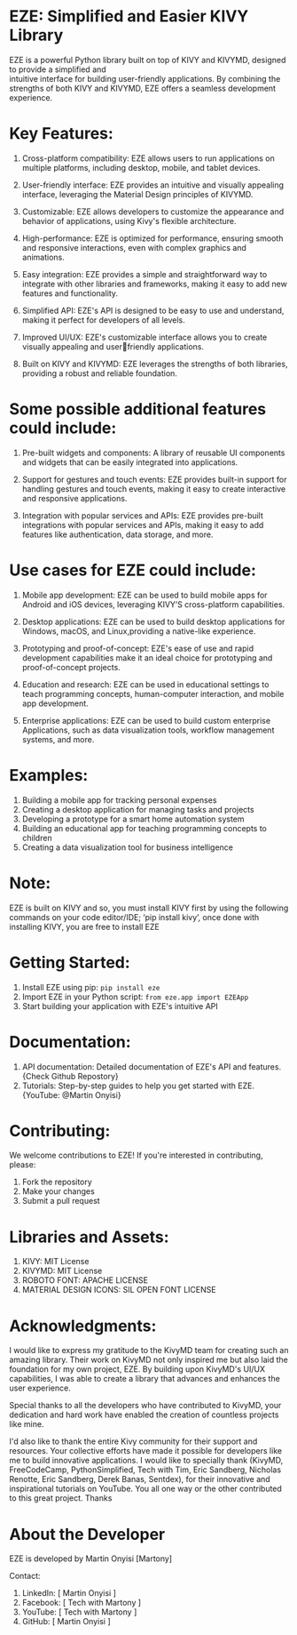 # EZE: Simplified and Easier KIVY Library

EZE is a powerful Python library built on top of KIVY and KIVYMD, designed to provide a simplified and  
intuitive interface for building user-friendly applications. 
By combining the strengths of both KIVY and  KIVYMD, EZE offers a seamless development experience.

# Key Features:
1. Cross-platform compatibility: EZE allows users to run applications on multiple platforms, including 
desktop, mobile, and tablet devices.

2. User-friendly interface: EZE provides an intuitive and visually appealing interface, leveraging the 
Material Design principles of KIVYMD.

3. Customizable: EZE allows developers to customize the appearance and behavior of applications, using 
Kivy's flexible architecture.

4. High-performance: EZE is optimized for performance, ensuring smooth and responsive interactions, 
even with complex graphics and animations.

5. Easy integration: EZE provides a simple and straightforward way to integrate with other libraries and 
frameworks, making it easy to add new features and functionality.

6. Simplified API: EZE's API is designed to be easy to use and understand, making it perfect for 
developers of all levels.

7. Improved UI/UX: EZE's customizable interface allows you to create visually appealing and userfriendly applications.

8. Built on KIVY and KIVYMD: EZE leverages the strengths of both libraries, providing a robust and 
reliable foundation.


# Some possible additional features could include:

1. Pre-built widgets and components: A library of reusable UI components and widgets that can be easily 
integrated into applications.

2. Support for gestures and touch events: EZE provides built-in support for handling gestures and touch 
events, making it easy to create interactive and responsive applications.

3. Integration with popular services and APIs: EZE provides pre-built integrations with popular services 
and APIs, making it easy to add features like authentication, data storage, and more.


# Use cases for EZE could include:
1. Mobile app development: EZE can be used to build mobile apps for Android and iOS devices, 
leveraging KIVY’S cross-platform capabilities.

2. Desktop applications: EZE can be used to build desktop applications for 
Windows, macOS, and Linux,providing a native-like experience.

3. Prototyping and proof-of-concept: EZE's ease of use and rapid development
capabilities make it an ideal choice for prototyping and proof-of-concept projects.

4. Education and research: EZE can be used in educational settings to teach 
programming concepts, human-computer interaction, and mobile app development.

5. Enterprise applications: EZE can be used to build custom enterprise
Applications, such as data visualization tools, workflow management systems, and more.

# Examples:
1. Building a mobile app for tracking personal expenses
2. Creating a desktop application for managing tasks and projects
3. Developing a prototype for a smart home automation system
4. Building an educational app for teaching programming concepts to children
5. Creating a data visualization tool for business intelligence


# Note: 
EZE is built on KIVY and so, you must install KIVY first by using the following commands on your 
code editor/IDE; ‘pip install kivy’, once done with installing KIVY, you are free to install EZE


# Getting Started:
1. Install EZE using pip: `pip install eze`
2. Import EZE in your Python script: `from eze.app import EZEApp`
3. Start building your application with EZE's intuitive API


# Documentation:
1. API documentation: Detailed documentation of EZE's API and features. {Check Github Repostory}
2. Tutorials: Step-by-step guides to help you get started with EZE. {YouTube: @Martin Onyisi}

# Contributing:
We welcome contributions to EZE! If you're interested in contributing, please:
1. Fork the repository
2. Make your changes
3. Submit a pull request


# Libraries and Assets:
1. KIVY: MIT License 
2. KIVYMD: MIT License
3. ROBOTO FONT: APACHE LICENSE
4. MATERIAL DESIGN ICONS: SIL OPEN FONT LICENSE 


# Acknowledgments:
I would like to express my gratitude to the KivyMD team for creating such an amazing library. 
Their work on KivyMD not only inspired me but also laid the foundation for my own project, EZE. 
By building upon KivyMD's UI/UX capabilities, I was able to create a library that advances and enhances 
the user experience.

Special thanks to all the developers who have contributed to KivyMD, your dedication and hard work 
have enabled the creation of countless projects like mine.

I'd also like to thank the entire Kivy community for their support and resources. Your collective efforts 
have made it possible for developers like me to build innovative applications.
I would like to specially thank (KivyMD, FreeCodeCamp, PythonSimplified, Tech with Tim, Eric Sandberg, Nicholas Renotte, 
Eric Sandberg, Derek Banas, Sentdex), for their innovative and inspirational tutorials on YouTube. You all 
one way or the other contributed to this great project. Thanks 

# About the Developer
EZE is developed by Martin Onyisi [Martony] 

Contact:
1. LinkedIn: [ Martin Onyisi ]
2. Facebook: [ Tech with Martony ]
3. YouTube: [ Tech with Martony ]
4. GitHub: [ Martin Onyisi ] 
